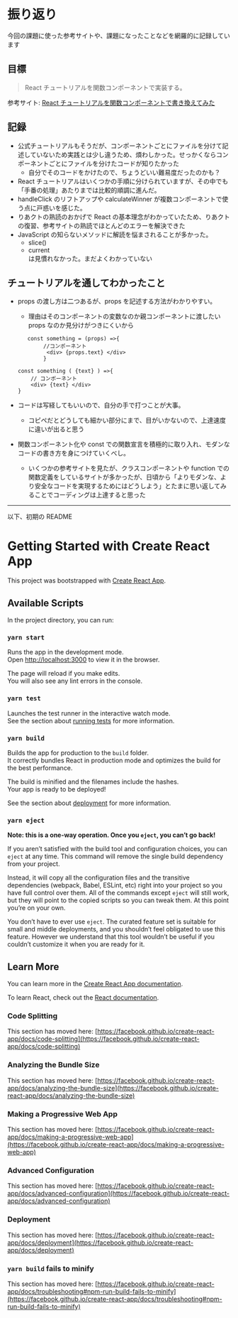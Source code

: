 # 振り返り

今回の課題に使った参考サイトや、課題になったことなどを網羅的に記録しています

## 目標

> React チュートリアルを関数コンポーネントで実装する。

参考サイト: [React チュートリアルを関数コンポーネントで書き換えてみた](https://nishinatoshiharu.com/functional-react-tutorial/)

## 記録

-   公式チュートリアルもそうだが、コンポーネントごとにファイルを分けて記述していないため実践とは少し違うため、煩わしかった。せっかくならコンポーネントごとにファイルを分けたコードが知りたかった
    -   自分でそのコードをかけたので、ちょうどいい難易度だったのかも？
-   React チュートリアルはいくつかの手順に分けられていますが、その中でも「手番の処理」あたりまでは比較的順調に進んだ。
-   handleClick のリフトアップや calculateWinner が複数コンポーネントで使う点に戸惑いを感じた。
-   りあクトの熟読のおかげで React の基本理念がわかっていたため、りあクトの復習、参考サイトの熟読でほとんどのエラーを解決できた
-   JavaScript の知らないメソッドに解読を悩まされることが多かった。
    -   slice()
    -   current  
        は見慣れなかった。まだよくわかっていない

## チュートリアルを通してわかったこと

-   props の渡し方は二つあるが、props を記述する方法がわかりやすい。

    -   理由はそのコンポーネントの変数なのか親コンポーネントに渡したい props なのか見分けがつきにくいから

    ```
       const something = (props) =>{
            //コンポーネント
             <div> {props.text} </div>
            }
    ```

    ```
    const something ( {text} ) =>{
        // コンポーネント
        <div> {text} </div>
    }
    ```

-   コードは写経してもいいので、自分の手で打つことが大事。
    -   コピペだとどうしても細かい部分にまで、目がいかないので、上達速度に違いが出ると思う
-   関数コンポーネント化や const での関数宣言を積極的に取り入れ、モダンなコードの書き方を身につけていくべし。
    -   いくつかの参考サイトを見たが、クラスコンポーネントや function での関数定義をしているサイトが多かったが、日頃から「よりモダンな、より安全なコードを実現するためにはどうしよう」とたまに思い返してみることでコーディングは上達すると思った

---

以下、初期の README

# Getting Started with Create React App

This project was bootstrapped with [Create React App](https://github.com/facebook/create-react-app).

## Available Scripts

In the project directory, you can run:

### `yarn start`

Runs the app in the development mode.\
Open [http://localhost:3000](http://localhost:3000) to view it in the browser.

The page will reload if you make edits.\
You will also see any lint errors in the console.

### `yarn test`

Launches the test runner in the interactive watch mode.\
See the section about [running tests](https://facebook.github.io/create-react-app/docs/running-tests) for more information.

### `yarn build`

Builds the app for production to the `build` folder.\
It correctly bundles React in production mode and optimizes the build for the best performance.

The build is minified and the filenames include the hashes.\
Your app is ready to be deployed!

See the section about [deployment](https://facebook.github.io/create-react-app/docs/deployment) for more information.

### `yarn eject`

**Note: this is a one-way operation. Once you `eject`, you can’t go back!**

If you aren’t satisfied with the build tool and configuration choices, you can `eject` at any time. This command will remove the single build dependency from your project.

Instead, it will copy all the configuration files and the transitive dependencies (webpack, Babel, ESLint, etc) right into your project so you have full control over them. All of the commands except `eject` will still work, but they will point to the copied scripts so you can tweak them. At this point you’re on your own.

You don’t have to ever use `eject`. The curated feature set is suitable for small and middle deployments, and you shouldn’t feel obligated to use this feature. However we understand that this tool wouldn’t be useful if you couldn’t customize it when you are ready for it.

## Learn More

You can learn more in the [Create React App documentation](https://facebook.github.io/create-react-app/docs/getting-started).

To learn React, check out the [React documentation](https://reactjs.org/).

### Code Splitting

This section has moved here: [https://facebook.github.io/create-react-app/docs/code-splitting](https://facebook.github.io/create-react-app/docs/code-splitting)

### Analyzing the Bundle Size

This section has moved here: [https://facebook.github.io/create-react-app/docs/analyzing-the-bundle-size](https://facebook.github.io/create-react-app/docs/analyzing-the-bundle-size)

### Making a Progressive Web App

This section has moved here: [https://facebook.github.io/create-react-app/docs/making-a-progressive-web-app](https://facebook.github.io/create-react-app/docs/making-a-progressive-web-app)

### Advanced Configuration

This section has moved here: [https://facebook.github.io/create-react-app/docs/advanced-configuration](https://facebook.github.io/create-react-app/docs/advanced-configuration)

### Deployment

This section has moved here: [https://facebook.github.io/create-react-app/docs/deployment](https://facebook.github.io/create-react-app/docs/deployment)

### `yarn build` fails to minify

This section has moved here: [https://facebook.github.io/create-react-app/docs/troubleshooting#npm-run-build-fails-to-minify](https://facebook.github.io/create-react-app/docs/troubleshooting#npm-run-build-fails-to-minify)
